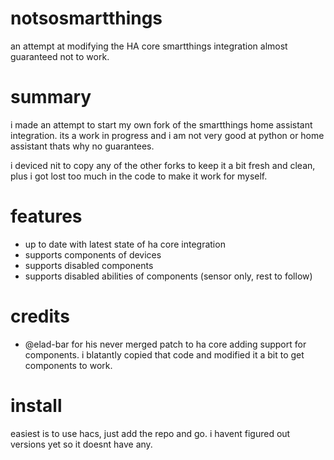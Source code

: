# notsosmartthings
an attempt at modifying the HA core smartthings integration almost guaranteed not to work.

# summary
i made an attempt to start my own fork of the smartthings home assistant integration. its a work in progress and i am not very good at python or home assistant thats why no guarantees. 

i deviced nit to copy any of the other forks to keep it a bit fresh and clean, plus i got lost too much in the code to make it work for myself.

# features
- up to date with latest state of ha core integration
- supports components of devices
- supports disabled components
- supports disabled abilities of components (sensor only, rest to follow)

# credits
- @elad-bar for his never merged patch to ha core adding support for components. i blatantly copied that code and modified it a bit to get components to work.

# install
easiest is to use hacs, just add the repo and go. i havent figured out versions yet so it doesnt have any.
